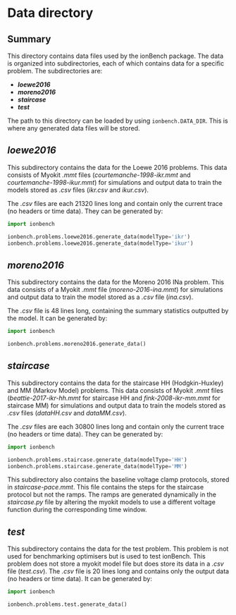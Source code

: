 # Data directory
## Summary
This directory contains data files used by the ionBench package. The data is organized into subdirectories, each of which contains data for a specific problem. The subdirectories are:
* ___loewe2016___
* ___moreno2016___
* ___staircase___
* ___test___

The path to this directory can be loaded by using `ionbench.DATA_DIR`. This is where any generated data files will be stored.

## ___loewe2016___
This subdirectory contains the data for the Loewe 2016 problems. This data consists of Myokit *.mmt* files (*courtemanche-1998-ikr.mmt* and *courtemanche-1998-ikur.mmt*) for simulations and output data to train the models stored as *.csv* files (*ikr.csv* and *ikur.csv*). 

The *.csv* files are each 21320 lines long and contain only the current trace (no headers or time data). They can be generated by:
```python
import ionbench

ionbench.problems.loewe2016.generate_data(modelType='ikr')
ionbench.problems.loewe2016.generate_data(modelType='ikur')
```

## ___moreno2016___
This subdirectory contains the data for the Moreno 2016 INa problem. This data consists of a Myokit *.mmt* file (*moreno-2016-ina.mmt*) for simulations and output data to train the model stored as a *.csv* file (*ina.csv*).

The *.csv* file is 48 lines long, containing the summary statistics outputted by the model. It can be generated by:
```python
import ionbench

ionbench.problems.moreno2016.generate_data()
```

## ___staircase___
This subdirectory contains the data for the staircase HH (Hodgkin-Huxley) and MM (Markov Model) problems. This data consists of Myokit *.mmt* files (*beattie-2017-ikr-hh.mmt* for staircase HH and *fink-2008-ikr-mm.mmt* for staircase MM) for simulations and output data to train the models stored as *.csv* files (*dataHH.csv* and *dataMM.csv*).

The *.csv* files are each 30800 lines long and contain only the current trace (no headers or time data). They can be generated by:
```python
import ionbench

ionbench.problems.staircase.generate_data(modelType='HH')
ionbench.problems.staircase.generate_data(modelType='MM')
```

This subdirectory also contains the baseline voltage clamp protocols, stored in *staircase-pace.mmt*. This file contains the steps for the staircase protocol but not the ramps. The ramps are generated dynamically in the *staircase.py* file by altering the myokit models to use a different voltage function during the corresponding time window.

## ___test___
This subdirectory contains the data for the test problem. This problem is not used for benchmarking optimisers but is used to test ionBench. This problem does not store a myokit model file but does store its data in a *.csv* file (*test.csv*). The *.csv* file is 20 lines long and contains only the output data (no headers or time data). It can be generated by:
```python
import ionbench

ionbench.problems.test.generate_data()
```
